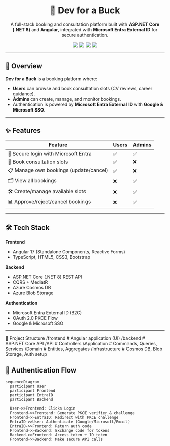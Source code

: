 <!-- Hero Banner -->
<h1 align="center">🚀 Dev for a Buck</h1>
<p align="center">
A full-stack booking and consultation platform built with <b>ASP.NET Core (.NET 8)</b> and <b>Angular</b>, integrated with <b>Microsoft Entra External ID</b> for secure authentication.
</p>

<p align="center">
  <a href="https://dotnet.microsoft.com/"><img src="https://img.shields.io/badge/.NET-8.0-purple?style=for-the-badge&logo=dotnet" /></a>
  <a href="https://angular.io/"><img src="https://img.shields.io/badge/Angular-17-DD0031?style=for-the-badge&logo=angular" /></a>
  <a href="https://azure.microsoft.com/en-us/products/active-directory/external-identities/"><img src="https://img.shields.io/badge/Microsoft%20Entra%20ID-Auth-blue?style=for-the-badge&logo=microsoftazure" /></a>
  <a href="https://learn.microsoft.com/en-us/azure/cosmos-db/"><img src="https://img.shields.io/badge/Cosmos%20DB-NoSQL-green?style=for-the-badge&logo=azurecosmosdb" /></a>
</p>

---

## 📌 Overview
**Dev for a Buck** is a booking platform where:
- **Users** can browse and book consultation slots (CV reviews, career guidance).
- **Admins** can create, manage, and monitor bookings.
- Authentication is powered by **Microsoft Entra External ID** with **Google & Microsoft SSO**.

---

## ✨ Features

| Feature | Users | Admins |
|---------|-------|--------|
| 🔑 Secure login with Microsoft Entra | ✅ | ✅ |
| 📅 Book consultation slots | ✅ | ❌ |
| 📋 Manage own bookings (update/cancel) | ✅ | ❌ |
| 🗂 View all bookings | ❌ | ✅ |
| 🛠 Create/manage available slots | ❌ | ✅ |
| 📊 Approve/reject/cancel bookings | ❌ | ✅ |

---

## 🛠 Tech Stack
**Frontend**
- Angular 17 (Standalone Components, Reactive Forms)
- TypeScript, HTML5, CSS3, Bootstrap

**Backend**
- ASP.NET Core (.NET 8) REST API
- CQRS + MediatR
- Azure Cosmos DB
- Azure Blob Storage

**Authentication**
- Microsoft Entra External ID (B2C)
- OAuth 2.0 PKCE Flow
- Google & Microsoft SSO

---

📂 Project Structure
/frontend         # Angular application (UI)
/backend          # ASP.NET Core API
  /API            # Controllers
  /Application    # Commands, Queries, Services
  /Domain         # Entities, Aggregates
  /Infrastructure # Cosmos DB, Blob Storage, Auth setup

## 🔐 Authentication Flow
```mermaid
sequenceDiagram
  participant User
  participant Frontend
  participant EntraID
  participant Backend

  User->>Frontend: Clicks Login
  Frontend->>Frontend: Generate PKCE verifier & challenge
  Frontend->>EntraID: Redirect with PKCE challenge
  EntraID->>User: Authenticate (Google/Microsoft/Email)
  EntraID->>Frontend: Return auth code
  Frontend->>Backend: Exchange code for tokens
  Backend->>Frontend: Access token + ID token
  Frontend->>Backend: Make secure API calls


